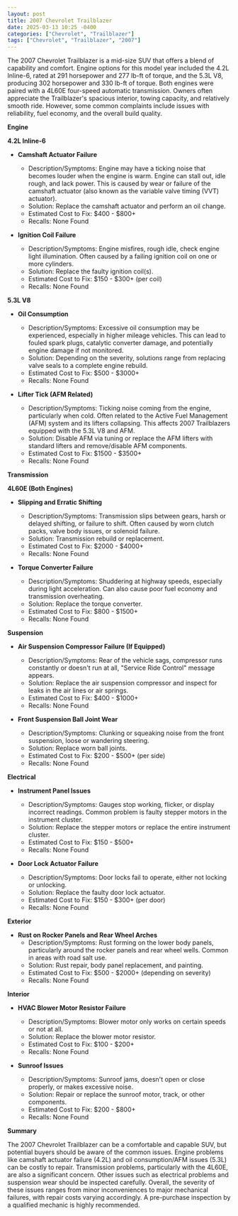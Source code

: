 ```yaml
---
layout: post
title: 2007 Chevrolet Trailblazer
date: 2025-03-13 10:25 -0400
categories: ["Chevrolet", "Trailblazer"]
tags: ["Chevrolet", "Trailblazer", "2007"]
---
```

The 2007 Chevrolet Trailblazer is a mid-size SUV that offers a blend of capability and comfort. Engine options for this model year included the 4.2L Inline-6, rated at 291 horsepower and 277 lb-ft of torque, and the 5.3L V8, producing 302 horsepower and 330 lb-ft of torque. Both engines were paired with a 4L60E four-speed automatic transmission. Owners often appreciate the Trailblazer's spacious interior, towing capacity, and relatively smooth ride. However, some common complaints include issues with reliability, fuel economy, and the overall build quality.

**Engine**

**4.2L Inline-6**

*   **Camshaft Actuator Failure**
    *   Description/Symptoms: Engine may have a ticking noise that becomes louder when the engine is warm. Engine can stall out, idle rough, and lack power. This is caused by wear or failure of the camshaft actuator (also known as the variable valve timing (VVT) actuator).
    *   Solution: Replace the camshaft actuator and perform an oil change.
    *   Estimated Cost to Fix: $400 - $800+
    *   Recalls: None Found

*   **Ignition Coil Failure**
    *   Description/Symptoms: Engine misfires, rough idle, check engine light illumination. Often caused by a failing ignition coil on one or more cylinders.
    *   Solution: Replace the faulty ignition coil(s).
    *   Estimated Cost to Fix: $150 - $300+ (per coil)
    *   Recalls: None Found

**5.3L V8**

*   **Oil Consumption**
    *   Description/Symptoms: Excessive oil consumption may be experienced, especially in higher mileage vehicles. This can lead to fouled spark plugs, catalytic converter damage, and potentially engine damage if not monitored.
    *   Solution: Depending on the severity, solutions range from replacing valve seals to a complete engine rebuild.
    *   Estimated Cost to Fix: $500 - $3000+
    *   Recalls: None Found

*   **Lifter Tick (AFM Related)**
    *   Description/Symptoms: Ticking noise coming from the engine, particularly when cold. Often related to the Active Fuel Management (AFM) system and its lifters collapsing. This affects 2007 Trailblazers equipped with the 5.3L V8 and AFM.
    *   Solution: Disable AFM via tuning or replace the AFM lifters with standard lifters and remove/disable AFM components.
    *   Estimated Cost to Fix: $1500 - $3500+
    *   Recalls: None Found

**Transmission**

**4L60E (Both Engines)**

*   **Slipping and Erratic Shifting**
    *   Description/Symptoms: Transmission slips between gears, harsh or delayed shifting, or failure to shift. Often caused by worn clutch packs, valve body issues, or solenoid failure.
    *   Solution: Transmission rebuild or replacement.
    *   Estimated Cost to Fix: $2000 - $4000+
    *   Recalls: None Found

*   **Torque Converter Failure**
    *   Description/Symptoms: Shuddering at highway speeds, especially during light acceleration. Can also cause poor fuel economy and transmission overheating.
    *   Solution: Replace the torque converter.
    *   Estimated Cost to Fix: $800 - $1500+
    *   Recalls: None Found

**Suspension**

*   **Air Suspension Compressor Failure (If Equipped)**
    *   Description/Symptoms: Rear of the vehicle sags, compressor runs constantly or doesn't run at all, "Service Ride Control" message appears.
    *   Solution: Replace the air suspension compressor and inspect for leaks in the air lines or air springs.
    *   Estimated Cost to Fix: $400 - $1000+
    *   Recalls: None Found

*   **Front Suspension Ball Joint Wear**
    *   Description/Symptoms: Clunking or squeaking noise from the front suspension, loose or wandering steering.
    *   Solution: Replace worn ball joints.
    *   Estimated Cost to Fix: $200 - $500+ (per side)
    *   Recalls: None Found

**Electrical**

*   **Instrument Panel Issues**
    *   Description/Symptoms: Gauges stop working, flicker, or display incorrect readings. Common problem is faulty stepper motors in the instrument cluster.
    *   Solution: Replace the stepper motors or replace the entire instrument cluster.
    *   Estimated Cost to Fix: $150 - $500+
    *   Recalls: None Found

*   **Door Lock Actuator Failure**
    *   Description/Symptoms: Door locks fail to operate, either not locking or unlocking.
    *   Solution: Replace the faulty door lock actuator.
    *   Estimated Cost to Fix: $150 - $300+ (per door)
    *   Recalls: None Found

**Exterior**

*   **Rust on Rocker Panels and Rear Wheel Arches**
    *   Description/Symptoms: Rust forming on the lower body panels, particularly around the rocker panels and rear wheel wells. Common in areas with road salt use.
    *   Solution: Rust repair, body panel replacement, and painting.
    *   Estimated Cost to Fix: $500 - $2000+ (depending on severity)
    *   Recalls: None Found

**Interior**

*   **HVAC Blower Motor Resistor Failure**
    *   Description/Symptoms: Blower motor only works on certain speeds or not at all.
    *   Solution: Replace the blower motor resistor.
    *   Estimated Cost to Fix: $100 - $200+
    *   Recalls: None Found

*   **Sunroof Issues**
    *   Description/Symptoms: Sunroof jams, doesn't open or close properly, or makes excessive noise.
    *   Solution: Repair or replace the sunroof motor, track, or other components.
    *   Estimated Cost to Fix: $200 - $800+
    *   Recalls: None Found

**Summary**

The 2007 Chevrolet Trailblazer can be a comfortable and capable SUV, but potential buyers should be aware of the common issues. Engine problems like camshaft actuator failure (4.2L) and oil consumption/AFM issues (5.3L) can be costly to repair. Transmission problems, particularly with the 4L60E, are also a significant concern. Other issues such as electrical problems and suspension wear should be inspected carefully. Overall, the severity of these issues ranges from minor inconveniences to major mechanical failures, with repair costs varying accordingly. A pre-purchase inspection by a qualified mechanic is highly recommended.

